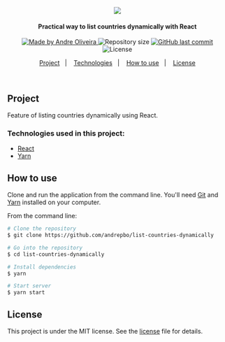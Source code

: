 <p align="center">
  <kbd><img src="https://user-images.githubusercontent.com/8798970/90303515-e9ee9d80-de84-11ea-8856-58b43e64c3ce.gif" /></kbd>
</p>
<h4 align="center"> 
	Practical way to list countries dynamically with React
</h4>
<p align="center">
  <a href="https://www.linkedin.com/in/andrephillipe/">
    <img alt="Made by Andre Oliveira" src="https://img.shields.io/badge/made%20by-Andre%20Oliveira-brightgreen">
  </a>
  <img alt="Repository size" src="https://img.shields.io/github/repo-size/andrepbo/list-countries-dynamically">
  <a href="https://github.com/andrepbo/list-countries-dynamically/commits/master">
    <img alt="GitHub last commit" src="https://img.shields.io/github/last-commit/andrepbo/list-countries-dynamically">
  </a>
  <img alt="License" src="https://img.shields.io/badge/license-MIT-%2304D361">
</p>
<p align="center">
  <a href="#project">Project</a>&nbsp;&nbsp;&nbsp;|&nbsp;&nbsp;&nbsp;
  <a href="#technologies-used-in-this-project">Technologies</a>&nbsp;&nbsp;&nbsp;|&nbsp;&nbsp;&nbsp;
  <a href="#how-to-use">How to use</a>&nbsp;&nbsp;&nbsp;|&nbsp;&nbsp;&nbsp;
  <a href="#license">License</a>
</p>
<br />

## Project
Feature of listing countries dynamically using React.

### Technologies used in this project:
- [React](https://reactjs.org)
- [Yarn](https://yarnpkg.com/)

## How to use

Clone and run the application from the command line. You'll need [Git](https://git-scm.com) and [Yarn](https://yarnpkg.com/) installed on your computer.

From the command line:

```bash
# Clone the repository
$ git clone https://github.com/andrepbo/list-countries-dynamically

# Go into the repository
$ cd list-countries-dynamically

# Install dependencies
$ yarn

# Start server
$ yarn start
```

## License

This project is under the MIT license. See the [license](https://github.com/andrepbo/list-countries-dynamically/blob/master/LICENSE) file for details.
